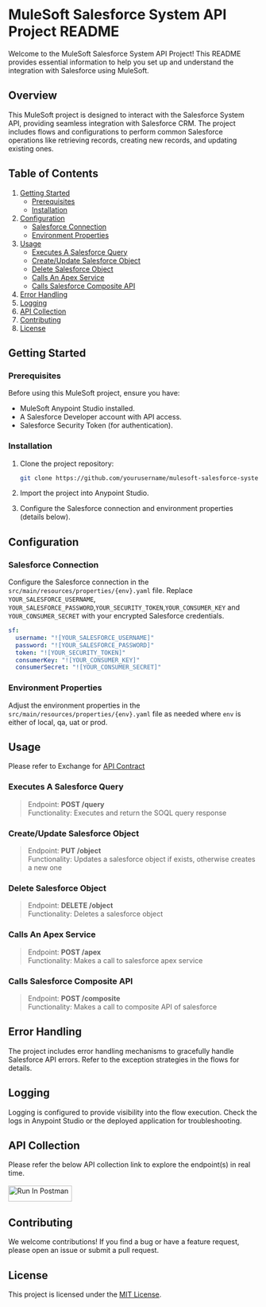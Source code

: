 # MuleSoft Salesforce System API Project README

Welcome to the MuleSoft Salesforce System API Project! This README provides essential information to help you set up and understand the integration with Salesforce using MuleSoft.

## Overview

This MuleSoft project is designed to interact with the Salesforce System API, providing seamless integration with Salesforce CRM. The project includes flows and configurations to perform common Salesforce operations like retrieving records, creating new records, and updating existing ones.

## Table of Contents

1. [Getting Started](#getting-started)
    - [Prerequisites](#prerequisites)
    - [Installation](#installation)
2. [Configuration](#configuration)
    - [Salesforce Connection](#salesforce-connection)
    - [Environment Properties](#environment-properties)
3. [Usage](#usage)
    - [Executes A Salesforce Query](#executes-a-salesforce-query)
    - [Create/Update Salesforce Object](#createupdate-salesforce-object)
    - [Delete Salesforce Object](#delete-salesforce-object)
    - [Calls An Apex Service](#calls-an-apex-service)
    - [Calls Salesforce Composite API](#calls-salesforce-composite-api)
4. [Error Handling](#error-handling)
5. [Logging](#logging)
6. [API Collection](#api-collection)
7. [Contributing](#contributing)
8. [License](#license)

## Getting Started

### Prerequisites

Before using this MuleSoft project, ensure you have:

- MuleSoft Anypoint Studio installed.
- A Salesforce Developer account with API access.
- Salesforce Security Token (for authentication).

### Installation

1. Clone the project repository:

   ```bash
   git clone https://github.com/yourusername/mulesoft-salesforce-system-api.git
   ```

2. Import the project into Anypoint Studio.

3. Configure the Salesforce connection and environment properties (details below).

## Configuration

### Salesforce Connection

Configure the Salesforce connection in the `src/main/resources/properties/{env}.yaml` file. Replace `YOUR_SALESFORCE_USERNAME`, `YOUR_SALESFORCE_PASSWORD`,`YOUR_SECURITY_TOKEN`,`YOUR_CONSUMER_KEY` and `YOUR_CONSUMER_SECRET` with your encrypted Salesforce credentials.

```yaml
sf:
  username: "![YOUR_SALESFORCE_USERNAME]"
  password: "![YOUR_SALESFORCE_PASSWORD]"
  token: "![YOUR_SECURITY_TOKEN]"
  consumerKey: "![YOUR_CONSUMER_KEY]"
  consumerSecret: "![YOUR_CONSUMER_SECRET]" 
```

### Environment Properties

Adjust the environment properties in the `src/main/resources/properties/{env}.yaml` file as needed where `env` is either of local, qa, uat or prod.

## Usage

Please refer to Exchange for [API Contract](https://anypoint.mulesoft.com/exchange/f015bd3e-6860-45a2-8012-1af3eec6fdba/medspeed-salesforce-sapi/)

### Executes A Salesforce Query

> Endpoint: **POST /query** <br/>
> Functionality: Executes and return the SOQL query response

### Create/Update Salesforce Object

> Endpoint: **PUT /object** <br/>
> Functionality:  Updates a salesforce object if exists, otherwise creates a new one

### Delete Salesforce Object

> Endpoint: **DELETE /object** <br/>
> Functionality:  Deletes a salesforce object

### Calls An Apex Service

> Endpoint: **POST /apex** <br/>
> Functionality: Makes a call to salesforce apex service

### Calls Salesforce Composite API

> Endpoint: **POST /composite** <br/>
> Functionality:  Makes a call to composite API of salesforce

## Error Handling

The project includes error handling mechanisms to gracefully handle Salesforce API errors. Refer to the exception strategies in the flows for details.

## Logging

Logging is configured to provide visibility into the flow execution. Check the logs in Anypoint Studio or the deployed application for troubleshooting.

## API Collection 

Please refer the below API collection link to explore the endpoint(s) in real time.
<br/><br/>
[<img src="https://run.pstmn.io/button.svg" alt="Run In Postman" style="width: 128px; height: 32px;">](https://medspeed-mulesoft-testing.postman.co/collection/30441089-bb32bc02-1fd2-4d70-b8d5-f495af42af2d?source=rip_markdown&env=30441089-3b44484d-94fc-48a1-bb17-fb3504d13cbf)

## Contributing

We welcome contributions! If you find a bug or have a feature request, please open an issue or submit a pull request.

## License

This project is licensed under the [MIT License](LICENSE).
